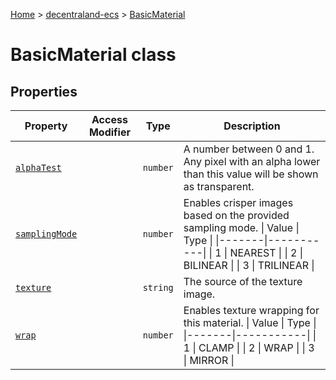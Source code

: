 [Home](./index) &gt; [decentraland-ecs](./decentraland-ecs.md) &gt; [BasicMaterial](./decentraland-ecs.basicmaterial.md)

# BasicMaterial class

## Properties

|  Property | Access Modifier | Type | Description |
|  --- | --- | --- | --- |
|  [`alphaTest`](./decentraland-ecs.basicmaterial.alphatest.md) |  | `number` | A number between 0 and 1. Any pixel with an alpha lower than this value will be shown as transparent. |
|  [`samplingMode`](./decentraland-ecs.basicmaterial.samplingmode.md) |  | `number` | Enables crisper images based on the provided sampling mode. \| Value \| Type \| \|\-\-\-\-\-\--\|\-\-\-\-\-\-\-\-\---\| \| 1 \| NEAREST \| \| 2 \| BILINEAR \| \| 3 \| TRILINEAR \| |
|  [`texture`](./decentraland-ecs.basicmaterial.texture.md) |  | `string` | The source of the texture image. |
|  [`wrap`](./decentraland-ecs.basicmaterial.wrap.md) |  | `number` | Enables texture wrapping for this material. \| Value \| Type \| \|\-\-\-\-\-\--\|\-\-\-\-\-\-\-\-\---\| \| 1 \| CLAMP \| \| 2 \| WRAP \| \| 3 \| MIRROR \| |

